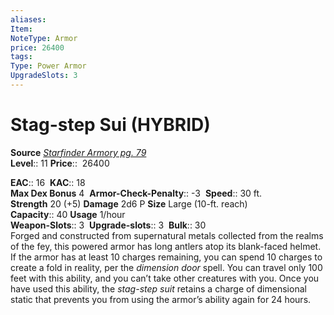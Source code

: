 ```yaml
---
aliases: 
Item:
NoteType: Armor
price: 26400 
tags: 
Type: Power Armor
UpgradeSlots: 3
---
```


# Stag-step Sui (HYBRID)

**Source** [_Starfinder Armory pg. 79_](https://paizo.com/products/btpya1rr)  
**Level**:: 11
**Price**::  26400  

**EAC**:: 16 
**KAC**:: 18  
**Max Dex Bonus** 4 
**Armor-Check-Penalty**:: -3 
**Speed**:: 30 ft.  
**Strength** 20 (+5) **Damage** 2d6 P **Size** Large (10-ft. reach)  
**Capacity**:: 40 **Usage** 1/hour  
**Weapon-Slots**:: 3 
**Upgrade-slots**:: 3 
**Bulk**:: 30  
Forged and constructed from supernatural metals collected from the realms of the fey, this powered armor has long antlers atop its blank-faced helmet. If the armor has at least 10 charges remaining, you can spend 10 charges to create a fold in reality, per the _dimension door_ spell. You can travel only 100 feet with this ability, and you can’t take other creatures with you. Once you have used this ability, the _stag-step suit_ retains a charge of dimensional static that prevents you from using the armor’s ability again for 24 hours.

